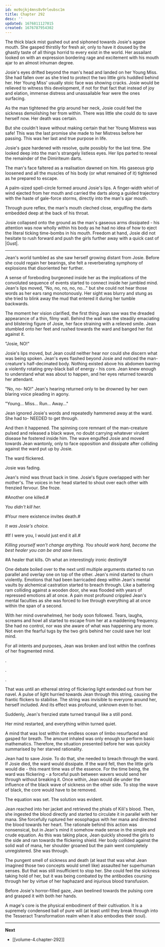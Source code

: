 ```yaml
---
id: mo9ojkj4mns8v9rleubsc1m
title: Chapter 292
desc: ''
updated: 1676811127015
created: 1676787954302
---
```


The thick black mist gushed out and siphoned towards Josie's agape mouth. She gasped thirstily for fresh air, only to have it doused by the ghastly taste of all things horrid to every exist in the world. Her assailant looked on with an expression bordering rage and excitement with his mouth ajar to an almost inhuman degree.

Josie's eyes drifted beyond the man's head and landed on her Young Miss. She had fallen over as she tried to protect the two little girls huddled behind her. Her Young Miss' usually stoic face was showing cracks. Josie would be relieved to witness this development, if not for that fact that instead of joy and elation, immense distress and unassailable fear were the ones surfacing.

As the man tightened the grip around her neck, Josie could feel the sickness demolishing her from within. There was little she could do to save herself now. Her death was certain.

But she couldn't leave without making certain that her Young Mistress was safe! This was the last promise she made to her Mistress before her passing. This was her last and true purpose in life.

Josie's gaze hardened with resolve, quite possibly for the last time. She looked deep into the man's strangely listless eyes. Her lips parted to reveal the remainder of the Dimiriteum darts.

The man's face faltered as a realisation dawned on him. His gaseous grip loosened and all the muscles of his body (or what remained of it) tightened as he prepared to escape.

A palm-sized spell-circle formed around Josie's lips. A finger-width whirl of wind ejected from her mouth and carried the darts along a guided trajectory with the haste of gale-force storms, directly into the man's ajar mouth.

Through pure reflex, the man's mouth cleched close, engulfing the darts embedded deep at the back of his throat.

Josie collapsed onto the ground as the man's gaseous arms dissipated - his attention was now wholly within his body as he had no idea of how to eject the literal ticking time-bombs in his mouth. Freedom at hand, Josie did not hesitate to rush forward and push the girls further away with a quick cast of |Gust|.

____

Jean's world tumbled as she saw herself growing distant from Josie. Before she could regain her bearings, she felt a reverberating symphony of explosions that disoriented her further.

A sense of foreboding burgeoned inside her as the implications of the convoluted sequence of events started to connect inside her jumbled mind. Jean's lips moved, "No, no, no, no, no..." but she could not hear those words as her ears rang monotonously. Her sight was blurry and stung as she tried to blink away the mud that entered it during her tumble backwards.

The moment her vision clarified, the first thing Jean saw was the dreaded appearance of a thin, filmy wall. Behind the wall was the steadily emaciating and blistering figure of Josie, her face straining with a relieved smile. Jean stumbled onto her feet and rushed towards the ward and banged her fist against it.

"Josie, NO!"

Josie's lips moved, but Jean could neither hear nor could she discern what was being spoken. Jean's eyes flashed beyond Josie and noticed the man-creature's half-decimated body. Nothing existed above his abdomen barring a violently rotating grey-black ball of energy - his core. Jean knew enough to understand what was about to happen, and her eyes returned towards her attendant.

"No, no- NO!" Jean's hearing returned only to be drowned by her own blaring voice pleading in agony.

"Young... Miss... Run... Away..."

Jean ignored Josie's words and repeatedly hammered away at the ward. She had to- NEEDED to get through.

And then it happened. The spinning core remnant of the man-creature pulsed and released a black wave, no doubt carrying whatever virulent disease he fostered inside him. The wave engulfed Josie and moved towards Jean wantonly, only to face opposition and dissipate after colliding against the ward put up by Josie.

The ward flickered.

Josie was fading.

Jean's mind was thrust back in time. Josie's figure overlapped with her mother's. The voices in her head started to shout over each other with frenzied fervour. She froze.

#Another one killed.#

*You didn't kill her.*

#Your mere existence invites death.#

*It was Josie's choice.*

#If I were you, I would just end it all.#

*Killing yourself won't change anything. You should work hard, become the best healer you can be and save lives.*

#A healer that kills. Oh what an interestingly ironic destiny!#

One debate boiled over to the next until multiple arguments started to run parallel and overlay one on top of the other. Jean's mind started to churn violently. Emotions that had been barricaded deep within Jean's mental vaults by alchemical castration started to breach through. Like a battering ram colliding against a wooden door, she was flooded with years of repressed emotions all at once. A pain most profound crippled Jean's mental faculties as she was forced to live through everything all at once within the span of a second. 

With her mind overwhelmed, her body soon followed. Tears, laughs, screams and howl all started to escape from her at a maddening frequency. She had no control, nor was she aware of what was happening any more. Not even the fearful tugs by the two girls behind her could save her lost mind.

For all intents and purposes, Jean was broken and lost within the confines of her fragmented mind.

.

.

.

That was until an ethereal string of flickering light extended out from her navel. A pulse of light hurried towards Jean through this string, causing the frantic flickers to stabilise. The string was invisible to everyone around her, herself included. And its effect was profound, unknown even to her.

Suddenly, Jean's frenzied state turned tranquil like a still pond.

Her mind restarted, and everything within turned quiet.

A mind that was lost within the endless ocean of limbo resurfaced and gasped for breath. The amount inhaled was only enough to perform basic mathematics. Therefore, the situation presented before her was quickly summarised by her starved rationality.

Jean had to save Josie. To do that, she needed to breach through the ward. If Josie died, the ward would dissipate. If the ward fell, then the little girls would die - this meant time was of the essence. For the time being, the ward was flickering - a forceful push between wavers would send her through without breaking it. Once within, Jean would die under the influence of the black wave of sickness on the other side. To stop the wave of black, the core would have to be removed.

The equation was set. The solution was evident.

Jean reached into her jacket and retrieved the phials of Kili's blood. Then, she ingested the blood directly and started to circulate it in parallel with her mana. She forcefully ruptured her eosophagus with her mana and directed the blood towards her heart. The rationale behind this action was nonsensical, but in Jean's mind it somehow made sense in the simple and crude equation. As this was taking place, Jean quickly shoved the girls to the side and ran towards the flickering shield. Her body collided against the solid wall of mana, her shoulder groaned but the pain went completely unregistered. She was through.

The pungent smell of sickness and death (at least that was what Jean imagined those two concepts would smell like) assaulted her superhuman senses. But that was still insufficient to stop her. She could feel the sickness taking hold of her, but it was being combated by the antibodies coursing through her by virtue of her haphazard and injurious blood transfusion.

Before Josie's horror-filled gaze, Jean beelined towards the pulsing core and grasped it with both her hands.

A mage's core is the physical embodiment of their cultivation. It is a supremely condensed ball of pure will (at least until they break through into the Tesseract Transformation realm when it also embodies their soul). 

____

**Next**
* [[volume-4.chapter-292]]